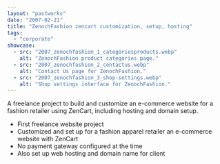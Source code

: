 ```yaml
---
layout: "pastworks"
date: "2007-02-21"
title: "ZenochFashion zencart customization, setup, hosting"
tags:
  - "corporate"
showcase:
  - src: "2007_zenochfashion_1_categoriesproducts.webp"
    alt: "ZenochFashion product categories page."
  - src: "2007_zenochfashion_2_contactus.webp"
    alt: "Contact Us page for ZenochFashion."
  - src: "2007_zenochfashion_3_shop-settings.webp"
    alt: "Shop settings interface for ZenochFashion."
---
```

A freelance project to build and customize an e-commerce website for a fashion retailer using ZenCart, including hosting and domain setup.

- First freelance website project
- Customized and set up for a fashion apparel retailer an e-commerce website with ZenCart
- No payment gateway configured at the time
- Also set up web hosting and domain name for client

